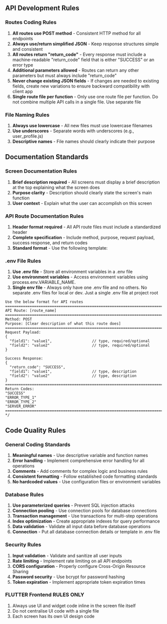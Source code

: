 
## API Development Rules

### Routes Coding Rules
1. **All routes use POST method** - Consistent HTTP method for all endpoints
2. **Always use/return simplified JSON** - Keep response structures simple and consistent
3. **All routes return "return_code"** - Every response must include a machine-readable "return_code" field that is either "SUCCESS" or an error type
4. **Additional parameters allowed** - Routes can return any other parameters but must always include "return_code"
5. **Never change existing JSON fields** - If changes are needed to existing fields, create new variations to ensure backward compatibility with client app
6. **Single route file per function** - Only use one route file per function. Do not combine multiple API calls in a single file. Use separate file

### File Naming Rules
1. **Always use lowercase** - All new files must use lowercase filenames
2. **Use underscores** - Separate words with underscores (e.g., user_profile.js)
3. **Descriptive names** - File names should clearly indicate their purpose

## Documentation Standards

### Screen Documentation Rules
1. **Brief description required** - All screens must display a brief description at the top explaining what the screen does
2. **Purpose clarity** - Description should clearly state the screen's main function
3. **User context** - Explain what the user can accomplish on this screen

### API Route Documentation Rules
1. **Header format required** - All API route files must include a standardized header
2. **Complete specification** - Include method, purpose, request payload, success response, and return codes
3. **Standard format** - Use the following template:

### .env File Rules
1. **Use .env file** - Store all environment variables in a .env file
2. **Use environment variables** - Access environment variables using process.env.VARIABLE_NAME.
3. **Single env file** - Always only have one .env file and no others. No separate .env files for local or dev. Just a single .env file at project root

```
Use the below format for API routes
=======================================================================================================================================
API Route: [route_name]
=======================================================================================================================================
Method: POST
Purpose: [Clear description of what this route does]
=======================================================================================================================================
Request Payload:
{
  "field1": "value1",                  // type, required/optional
  "field2": "value2"                   // type, required/optional
}

Success Response:
{
  "return_code": "SUCCESS",
  "field1": "value1",                  // type, description
  "field2": "value2"                   // type, description
}
=======================================================================================================================================
Return Codes:
"SUCCESS"
"ERROR_TYPE_1"
"ERROR_TYPE_2"
"SERVER_ERROR"
=======================================================================================================================================
*/
```

## Code Quality Rules

### General Coding Standards
1. **Meaningful names** - Use descriptive variable and function names
2. **Error handling** - Implement comprehensive error handling for all operations
3. **Comments** - Add comments for complex logic and business rules
4. **Consistent formatting** - Follow established code formatting standards
5. **No hardcoded values** - Use configuration files or environment variables

### Database Rules
1. **Use parameterized queries** - Prevent SQL injection attacks
2. **Connection pooling** - Use connection pools for database connections
3. **Transaction management** - Use transactions for multi-step operations
4. **Index optimization** - Create appropriate indexes for query performance
5. **Data validation** - Validate all input data before database operations
6. **Connection** - Put all database connection details or template in .env file

### Security Rules
1. **Input validation** - Validate and sanitize all user inputs
2. **Rate limiting** - Implement rate limiting on all API endpoints
3. **CORS configuration** - Properly configure Cross-Origin Resource Sharing
4. **Password security** - Use bcrypt for password hashing
5. **Token expiration** - Implement appropriate token expiration times

### FLUTTER Frontend RULES ONLY
1. Always use UI and widget code inline in the screen file itself
2. Do not centralise UI code with a single file
3. Each screen has its own UI design code

